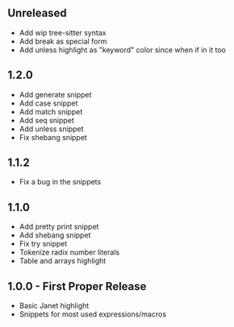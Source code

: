 ## Unreleased
 * Add wip tree-sitter syntax
 * Add break as special form
 * Add unless highlight as "keyword" color since when if in it too

## 1.2.0
 * Add generate snippet
 * Add case snippet
 * Add match snippet
 * Add seq snippet
 * Add unless snippet
 * Fix shebang snippet

## 1.1.2
 * Fix a bug in the snippets

## 1.1.0
 * Add pretty print snippet
 * Add shebang snippet
 * Fix try snippet
 * Tokenize radix number literals
 * Table and arrays highlight

## 1.0.0 - First Proper Release
 * Basic Janet highlight
 * Snippets for most used expressions/macros

